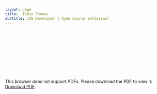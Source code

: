 ```yaml
---
layout: page
title:  Tibin Thomas
subtitle: iOS Developer | Open Source Enthusiast
---
```


<object data="https://tibinthomas9.github.io/Tibin_Thomas_resume_2019-04-18.pdf" type="application/pdf" width="700px" height="700px">
    <embed src="https://tibinthomas9.github.io/Tibin_Thomas_resume_2019-04-18.pdf">
        <p>This browser does not support PDFs. Please download the PDF to view it: <a href="https://tibinthomas9.github.io/Tibin_Thomas_resume_2019-04-18.pdf">Download PDF</a>.</p>
    </embed>
</object>

